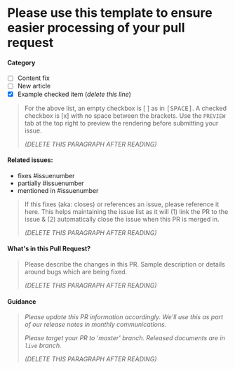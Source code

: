 # Please use this template to ensure easier processing of your pull request

#### Category
- [ ] Content fix
- [ ] New article
- [x] Example checked item (*delete this line*)

> For the above list, an empty checkbox is [ ] as in <kbd>[</kbd><kbd>SPACE</kbd><kbd>]</kbd>. A checked checkbox is [x] with no space between the brackets. Use the `PREVIEW` tab at the top right to preview the rendering before submitting your issue.
> 
> _(DELETE THIS PARAGRAPH AFTER READING)_

#### Related issues:
- fixes #issuenumber
- partially #issuenumber
- mentioned in #issuenumber

> If this fixes (aka: closes) or references an issue, please reference it here. This helps maintaining the issue list as it will (1) link the PR to the issue & (2) automatically close the issue when this PR is merged in.
> 
> _(DELETE THIS PARAGRAPH AFTER READING)_

#### What's in this Pull Request?

> Please describe the changes in this PR. Sample description or details around bugs which are being fixed.
> 
> _(DELETE THIS PARAGRAPH AFTER READING)_

#### Guidance

> *Please update this PR information accordingly. We'll use this as part of our release notes in monthly communications.*
> 
> *Please target your PR to 'master' branch. Released documents are in `live` branch.*
> 
> _(DELETE THIS PARAGRAPH AFTER READING)_

